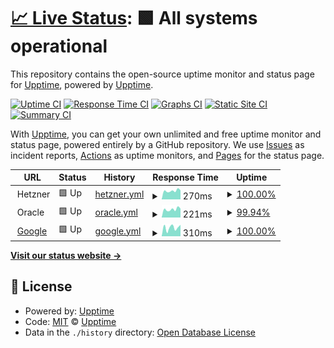 # [📈 Live Status](https://stephanschorer.github.io/upptime/): <!--live status--> **🟩 All systems operational**

This repository contains the open-source uptime monitor and status page for [Upptime](https://upptime.js.org), powered by [Upptime](https://github.com/upptime/upptime).

[![Uptime CI](https://github.com/stiefel1234eu/upptime/workflows/Uptime%20CI/badge.svg)](https://github.com/stiefel1234eu/upptime/actions?query=workflow%3A%22Uptime+CI%22)
[![Response Time CI](https://github.com/stiefel1234eu/upptime/workflows/Response%20Time%20CI/badge.svg)](https://github.com/stiefel1234eu/upptime/actions?query=workflow%3A%22Response+Time+CI%22)
[![Graphs CI](https://github.com/stiefel1234eu/upptime/workflows/Graphs%20CI/badge.svg)](https://github.com/stiefel1234eu/upptime/actions?query=workflow%3A%22Graphs+CI%22)
[![Static Site CI](https://github.com/stiefel1234eu/upptime/workflows/Static%20Site%20CI/badge.svg)](https://github.com/stiefel1234eu/upptime/actions?query=workflow%3A%22Static+Site+CI%22)
[![Summary CI](https://github.com/stiefel1234eu/upptime/workflows/Summary%20CI/badge.svg)](https://github.com/stiefel1234eu/upptime/actions?query=workflow%3A%22Summary+CI%22)

With [Upptime](https://upptime.js.org), you can get your own unlimited and free uptime monitor and status page, powered entirely by a GitHub repository. We use [Issues](https://github.com/upptime/upptime/issues) as incident reports, [Actions](https://github.com/stiefel1234eu/upptime/actions) as uptime monitors, and [Pages](https://upptime.github.io/upptime) for the status page.

<!--start: status pages-->
<!-- This summary is generated by Upptime (https://github.com/upptime/upptime) -->
<!-- Do not edit this manually, your changes will be overwritten -->
<!-- prettier-ignore -->
| URL | Status | History | Response Time | Uptime |
| --- | ------ | ------- | ------------- | ------ |
| <img alt="" src="https://icons.duckduckgo.com/ip3/null.ico" height="13"> Hetzner | 🟩 Up | [hetzner.yml](https://github.com/stephanschorer/upptime/commits/HEAD/history/hetzner.yml) | <details><summary><img alt="Response time graph" src="./graphs/hetzner/response-time-week.png" height="20"> 270ms</summary><br><a href="https://stephanschorer.github.io/upptime/history/hetzner"><img alt="Response time 285" src="https://img.shields.io/endpoint?url=https%3A%2F%2Fraw.githubusercontent.com%2Fstephanschorer%2Fupptime%2FHEAD%2Fapi%2Fhetzner%2Fresponse-time.json"></a><br><a href="https://stephanschorer.github.io/upptime/history/hetzner"><img alt="24-hour response time 287" src="https://img.shields.io/endpoint?url=https%3A%2F%2Fraw.githubusercontent.com%2Fstephanschorer%2Fupptime%2FHEAD%2Fapi%2Fhetzner%2Fresponse-time-day.json"></a><br><a href="https://stephanschorer.github.io/upptime/history/hetzner"><img alt="7-day response time 270" src="https://img.shields.io/endpoint?url=https%3A%2F%2Fraw.githubusercontent.com%2Fstephanschorer%2Fupptime%2FHEAD%2Fapi%2Fhetzner%2Fresponse-time-week.json"></a><br><a href="https://stephanschorer.github.io/upptime/history/hetzner"><img alt="30-day response time 274" src="https://img.shields.io/endpoint?url=https%3A%2F%2Fraw.githubusercontent.com%2Fstephanschorer%2Fupptime%2FHEAD%2Fapi%2Fhetzner%2Fresponse-time-month.json"></a><br><a href="https://stephanschorer.github.io/upptime/history/hetzner"><img alt="1-year response time 285" src="https://img.shields.io/endpoint?url=https%3A%2F%2Fraw.githubusercontent.com%2Fstephanschorer%2Fupptime%2FHEAD%2Fapi%2Fhetzner%2Fresponse-time-year.json"></a></details> | <details><summary><a href="https://stephanschorer.github.io/upptime/history/hetzner">100.00%</a></summary><a href="https://stephanschorer.github.io/upptime/history/hetzner"><img alt="All-time uptime 100.00%" src="https://img.shields.io/endpoint?url=https%3A%2F%2Fraw.githubusercontent.com%2Fstephanschorer%2Fupptime%2FHEAD%2Fapi%2Fhetzner%2Fuptime.json"></a><br><a href="https://stephanschorer.github.io/upptime/history/hetzner"><img alt="24-hour uptime 100.00%" src="https://img.shields.io/endpoint?url=https%3A%2F%2Fraw.githubusercontent.com%2Fstephanschorer%2Fupptime%2FHEAD%2Fapi%2Fhetzner%2Fuptime-day.json"></a><br><a href="https://stephanschorer.github.io/upptime/history/hetzner"><img alt="7-day uptime 100.00%" src="https://img.shields.io/endpoint?url=https%3A%2F%2Fraw.githubusercontent.com%2Fstephanschorer%2Fupptime%2FHEAD%2Fapi%2Fhetzner%2Fuptime-week.json"></a><br><a href="https://stephanschorer.github.io/upptime/history/hetzner"><img alt="30-day uptime 100.00%" src="https://img.shields.io/endpoint?url=https%3A%2F%2Fraw.githubusercontent.com%2Fstephanschorer%2Fupptime%2FHEAD%2Fapi%2Fhetzner%2Fuptime-month.json"></a><br><a href="https://stephanschorer.github.io/upptime/history/hetzner"><img alt="1-year uptime 100.00%" src="https://img.shields.io/endpoint?url=https%3A%2F%2Fraw.githubusercontent.com%2Fstephanschorer%2Fupptime%2FHEAD%2Fapi%2Fhetzner%2Fuptime-year.json"></a></details>
| <img alt="" src="https://icons.duckduckgo.com/ip3/null.ico" height="13"> Oracle | 🟩 Up | [oracle.yml](https://github.com/stephanschorer/upptime/commits/HEAD/history/oracle.yml) | <details><summary><img alt="Response time graph" src="./graphs/oracle/response-time-week.png" height="20"> 221ms</summary><br><a href="https://stephanschorer.github.io/upptime/history/oracle"><img alt="Response time 236" src="https://img.shields.io/endpoint?url=https%3A%2F%2Fraw.githubusercontent.com%2Fstephanschorer%2Fupptime%2FHEAD%2Fapi%2Foracle%2Fresponse-time.json"></a><br><a href="https://stephanschorer.github.io/upptime/history/oracle"><img alt="24-hour response time 216" src="https://img.shields.io/endpoint?url=https%3A%2F%2Fraw.githubusercontent.com%2Fstephanschorer%2Fupptime%2FHEAD%2Fapi%2Foracle%2Fresponse-time-day.json"></a><br><a href="https://stephanschorer.github.io/upptime/history/oracle"><img alt="7-day response time 221" src="https://img.shields.io/endpoint?url=https%3A%2F%2Fraw.githubusercontent.com%2Fstephanschorer%2Fupptime%2FHEAD%2Fapi%2Foracle%2Fresponse-time-week.json"></a><br><a href="https://stephanschorer.github.io/upptime/history/oracle"><img alt="30-day response time 226" src="https://img.shields.io/endpoint?url=https%3A%2F%2Fraw.githubusercontent.com%2Fstephanschorer%2Fupptime%2FHEAD%2Fapi%2Foracle%2Fresponse-time-month.json"></a><br><a href="https://stephanschorer.github.io/upptime/history/oracle"><img alt="1-year response time 236" src="https://img.shields.io/endpoint?url=https%3A%2F%2Fraw.githubusercontent.com%2Fstephanschorer%2Fupptime%2FHEAD%2Fapi%2Foracle%2Fresponse-time-year.json"></a></details> | <details><summary><a href="https://stephanschorer.github.io/upptime/history/oracle">99.94%</a></summary><a href="https://stephanschorer.github.io/upptime/history/oracle"><img alt="All-time uptime 99.90%" src="https://img.shields.io/endpoint?url=https%3A%2F%2Fraw.githubusercontent.com%2Fstephanschorer%2Fupptime%2FHEAD%2Fapi%2Foracle%2Fuptime.json"></a><br><a href="https://stephanschorer.github.io/upptime/history/oracle"><img alt="24-hour uptime 99.61%" src="https://img.shields.io/endpoint?url=https%3A%2F%2Fraw.githubusercontent.com%2Fstephanschorer%2Fupptime%2FHEAD%2Fapi%2Foracle%2Fuptime-day.json"></a><br><a href="https://stephanschorer.github.io/upptime/history/oracle"><img alt="7-day uptime 99.94%" src="https://img.shields.io/endpoint?url=https%3A%2F%2Fraw.githubusercontent.com%2Fstephanschorer%2Fupptime%2FHEAD%2Fapi%2Foracle%2Fuptime-week.json"></a><br><a href="https://stephanschorer.github.io/upptime/history/oracle"><img alt="30-day uptime 99.88%" src="https://img.shields.io/endpoint?url=https%3A%2F%2Fraw.githubusercontent.com%2Fstephanschorer%2Fupptime%2FHEAD%2Fapi%2Foracle%2Fuptime-month.json"></a><br><a href="https://stephanschorer.github.io/upptime/history/oracle"><img alt="1-year uptime 99.90%" src="https://img.shields.io/endpoint?url=https%3A%2F%2Fraw.githubusercontent.com%2Fstephanschorer%2Fupptime%2FHEAD%2Fapi%2Foracle%2Fuptime-year.json"></a></details>
| <img alt="" src="https://icons.duckduckgo.com/ip3/google.de.ico" height="13"> [Google](https://google.de) | 🟩 Up | [google.yml](https://github.com/stephanschorer/upptime/commits/HEAD/history/google.yml) | <details><summary><img alt="Response time graph" src="./graphs/google/response-time-week.png" height="20"> 310ms</summary><br><a href="https://stephanschorer.github.io/upptime/history/google"><img alt="Response time 255" src="https://img.shields.io/endpoint?url=https%3A%2F%2Fraw.githubusercontent.com%2Fstephanschorer%2Fupptime%2FHEAD%2Fapi%2Fgoogle%2Fresponse-time.json"></a><br><a href="https://stephanschorer.github.io/upptime/history/google"><img alt="24-hour response time 406" src="https://img.shields.io/endpoint?url=https%3A%2F%2Fraw.githubusercontent.com%2Fstephanschorer%2Fupptime%2FHEAD%2Fapi%2Fgoogle%2Fresponse-time-day.json"></a><br><a href="https://stephanschorer.github.io/upptime/history/google"><img alt="7-day response time 310" src="https://img.shields.io/endpoint?url=https%3A%2F%2Fraw.githubusercontent.com%2Fstephanschorer%2Fupptime%2FHEAD%2Fapi%2Fgoogle%2Fresponse-time-week.json"></a><br><a href="https://stephanschorer.github.io/upptime/history/google"><img alt="30-day response time 293" src="https://img.shields.io/endpoint?url=https%3A%2F%2Fraw.githubusercontent.com%2Fstephanschorer%2Fupptime%2FHEAD%2Fapi%2Fgoogle%2Fresponse-time-month.json"></a><br><a href="https://stephanschorer.github.io/upptime/history/google"><img alt="1-year response time 255" src="https://img.shields.io/endpoint?url=https%3A%2F%2Fraw.githubusercontent.com%2Fstephanschorer%2Fupptime%2FHEAD%2Fapi%2Fgoogle%2Fresponse-time-year.json"></a></details> | <details><summary><a href="https://stephanschorer.github.io/upptime/history/google">100.00%</a></summary><a href="https://stephanschorer.github.io/upptime/history/google"><img alt="All-time uptime 100.00%" src="https://img.shields.io/endpoint?url=https%3A%2F%2Fraw.githubusercontent.com%2Fstephanschorer%2Fupptime%2FHEAD%2Fapi%2Fgoogle%2Fuptime.json"></a><br><a href="https://stephanschorer.github.io/upptime/history/google"><img alt="24-hour uptime 100.00%" src="https://img.shields.io/endpoint?url=https%3A%2F%2Fraw.githubusercontent.com%2Fstephanschorer%2Fupptime%2FHEAD%2Fapi%2Fgoogle%2Fuptime-day.json"></a><br><a href="https://stephanschorer.github.io/upptime/history/google"><img alt="7-day uptime 100.00%" src="https://img.shields.io/endpoint?url=https%3A%2F%2Fraw.githubusercontent.com%2Fstephanschorer%2Fupptime%2FHEAD%2Fapi%2Fgoogle%2Fuptime-week.json"></a><br><a href="https://stephanschorer.github.io/upptime/history/google"><img alt="30-day uptime 100.00%" src="https://img.shields.io/endpoint?url=https%3A%2F%2Fraw.githubusercontent.com%2Fstephanschorer%2Fupptime%2FHEAD%2Fapi%2Fgoogle%2Fuptime-month.json"></a><br><a href="https://stephanschorer.github.io/upptime/history/google"><img alt="1-year uptime 100.00%" src="https://img.shields.io/endpoint?url=https%3A%2F%2Fraw.githubusercontent.com%2Fstephanschorer%2Fupptime%2FHEAD%2Fapi%2Fgoogle%2Fuptime-year.json"></a></details>

<!--end: status pages-->

[**Visit our status website →**](https://upptime.github.io/upptime)

## 📄 License

- Powered by: [Upptime](https://github.com/upptime/upptime)
- Code: [MIT](./LICENSE) © [Upptime](https://upptime.js.org)
- Data in the `./history` directory: [Open Database License](https://opendatacommons.org/licenses/odbl/1-0/)
